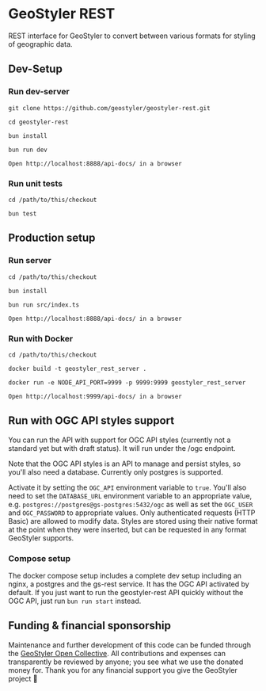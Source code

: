 # GeoStyler REST

REST interface for GeoStyler to convert between various formats for styling of geographic data.

## Dev-Setup

### Run dev-server

```
git clone https://github.com/geostyler/geostyler-rest.git

cd geostyler-rest

bun install

bun run dev

Open http://localhost:8888/api-docs/ in a browser
```

### Run unit tests

```
cd /path/to/this/checkout

bun test
```

## Production setup

### Run server

```
cd /path/to/this/checkout

bun install

bun run src/index.ts

Open http://localhost:8888/api-docs/ in a browser
```

### Run with Docker

```
cd /path/to/this/checkout

docker build -t geostyler_rest_server .

docker run -e NODE_API_PORT=9999 -p 9999:9999 geostyler_rest_server

Open http://localhost:9999/api-docs/ in a browser
```

## Run with OGC API styles support

You can run the API with support for OGC API styles (currently not a standard yet but with draft status). It will run under the /ogc endpoint.

Note that the OGC API styles is an API to manage and persist styles, so you'll also need a database. Currently only postgres is supported.

Activate it by setting the `OGC_API` environment variable to `true`. You'll also need to set the `DATABASE_URL` environment variable to an appropriate value, e.g. `postgres://postgres@gs-postgres:5432/ogc` as well as set the `OGC_USER` and `OGC_PASSWORD` to appropriate values.
Only authenticated requests (HTTP Basic) are allowed to modify data. Styles are stored using their native format at the point when they were inserted, but can be requested in any format GeoStyler supports.

### Compose setup

The docker compose setup includes a complete dev setup including an nginx, a postgres and the gs-rest service. It has the OGC API activated by default. If you just want to run the geostyler-rest API quickly without the OGC API, just run `bun run start` instead.

## <a name="funding"></a>Funding & financial sponsorship

Maintenance and further development of this code can be funded through the
[GeoStyler Open Collective](https://opencollective.com/geostyler). All contributions and
expenses can transparently be reviewed by anyone; you see what we use the donated money for.
Thank you for any financial support you give the GeoStyler project 💞
